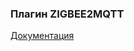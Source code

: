 ### Плагин ZIGBEE2MQTT

[Документация](https://e154.github.io/smart-home/ru/docs/plugins/zibee2mqtt/)
